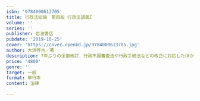 ```yaml
---
isbn: '9784000613705'
title: 行政法総論　第四版 行政法講義I
volume: ''
series: ''
publisher: 岩波書店
pubdate: '2019-10-25'
cover: 'https://cover.openbd.jp/9784000613705.jpg'
author: 大浜啓吉／著
description: 7年ぶりの全面改訂．行政不服審査法や行政手続法などの改正に対応したほか，最新判例を多数収録．
price: '4800'
genre: ''
target: 一般
format: 単行本
content: 法律

---
```

